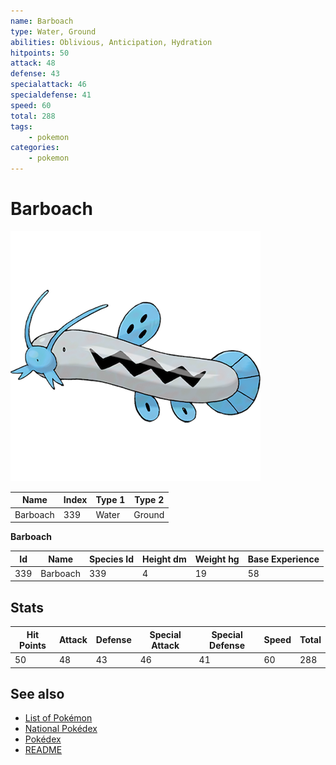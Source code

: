 ```yaml
---
name: Barboach
type: Water, Ground
abilities: Oblivious, Anticipation, Hydration
hitpoints: 50
attack: 48
defense: 43
specialattack: 46
specialdefense: 41
speed: 60
total: 288
tags:
    - pokemon
categories:
    - pokemon
---
```


# Barboach


![Barboach](images/339.png)

| **Name** | **Index** | **Type 1** | **Type 2** |
|----|----|----|----|
| Barboach | 339 | Water | Ground  |

**Barboach** 




| **Id** | **Name** | **Species Id** | **Height dm** | **Weight hg** | **Base Experience** |
|--------|----------|----------------|------------|------------|---------------------|
| 339 | Barboach | 339 | 4 | 19 | 58 |



## Stats

| **Hit Points** | **Attack** | **Defense** | **Special Attack** | **Special Defense** | **Speed** | **Total** |
|----------------|------------|-------------|--------------------|---------------------|-----------|-----------|
| 50 | 48 | 43 | 46 | 41 | 60 | 288 |

## See also

- [List of Pokémon](../pokemon.md)
- [National Pokédex](../national_pokedex.md)
- [Pokédex](../pokedex.md)
- [README](../README.md)
